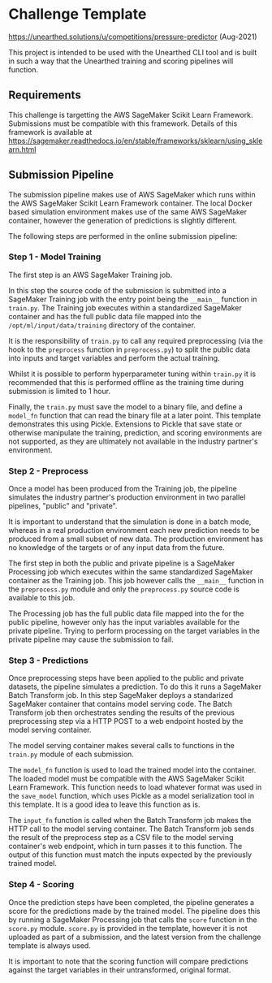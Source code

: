 # Challenge Template

https://unearthed.solutions/u/competitions/pressure-predictor (Aug-2021)

This project is intended to be used with the Unearthed CLI tool and is built in such a way that the Unearthed training and scoring pipelines will function.

## Requirements

This challenge is targetting the AWS SageMaker Scikit Learn Framework. Submissions must be compatible with this framework.
Details of this framework is available at https://sagemaker.readthedocs.io/en/stable/frameworks/sklearn/using_sklearn.html

## Submission Pipeline

The submission pipeline makes use of AWS SageMaker which runs within the AWS SageMaker Scikit Learn Framework container. The local Docker based simulation environment makes use of the same AWS SageMaker container, however the generation of predictions is slightly different.

The following steps are performed in the online submission pipeline:

### Step 1 - Model Training

The first step is an AWS SageMaker Training job.

In this step the source code of the submission is submitted into a SageMaker Training job with the entry point being the `__main__` function in `train.py`. The Training job executes within a standardized SageMaker container and has the full public data file mapped into the `/opt/ml/input/data/training` directory of the container.

It is the responsibility of `train.py` to call any required preprocessing (via the hook to the `preprocess` function in `preprocess.py`) to split the public data into inputs and target variables and perform the actual training.

Whilst it is possible to perform hyperparameter tuning within `train.py` it is recommended that this is performed offline as the training time during submission is limited to 1 hour.

Finally, the `train.py` must save the model to a binary file, and define a `model_fn` function that can read the binary file at a later point. This template demonstrates this using Pickle. Extensions to Pickle that save state or otherwise manipulate the training, prediction, and scoring environments are not supported, as they are ultimately not available in the industry partner's environment.

### Step 2 - Preprocess

Once a model has been produced from the Training job, the pipeline simulates the industry partner's production environment in two parallel pipelines, "public" and "private".

It is important to understand that the simulation is done in a batch mode, whereas in a real production environment each new prediction needs to be produced from a small subset of new data. The production environment has no knowledge of the targets or of any input data from the future.

The first step in both the public and private pipeline is a SageMaker Processing job which executes within the same standardized SageMaker container as the Training job. This job however calls the `__main__` function in the `preprocess.py` module and only the `preprocess.py` source code is available to this job.

The Processing job has the full public data file mapped into the for the public pipeline, however only has the input variables available for the private pipeline. Trying to perform processing on the target variables in the private pipeline may cause the submission to fail.

### Step 3 - Predictions

Once preprocessing steps have been applied to the public and private datasets, the pipeline simulates a prediction. To do this it runs a SageMaker Batch Transform job. In this step SageMaker deploys a standarized SageMaker container that contains model serving code. The Batch Transform job then orchestrates sending the results of the previous preprocessing step via a HTTP POST to a web endpoint hosted by the model serving container.

The model serving container makes several calls to functions in the `train.py` module of each submission.

The `model_fn` function is used to load the trained model into the container. The loaded model must be compatible with the AWS SageMaker Scikit Learn Framework. This function needs to load whatever format was used in the `save_model` function, which uses Pickle as a model serialization tool in this template. It is a good idea to leave this function as is.

The `input_fn` function is called when the Batch Transform job makes the HTTP call to the model serving container. The Batch Transform job sends the result of the preprocess step as a CSV file to the model serving container's web endpoint, which in turn passes it to this function. The output of this function must match the inputs expected by the previously trained model.

### Step 4 - Scoring

Once the prediction steps have been completed, the pipeline generates a score for the predictions made by the trained model. The pipeline does this by running a SageMaker Processing job that calls the `score` function in the `score.py` module. `score.py` is provided in the template, however it is not uploaded as part of a submission, and the latest version from the challenge template is always used.

It is important to note that the scoring function will compare predictions against the target variables in their untransformed, original format.
